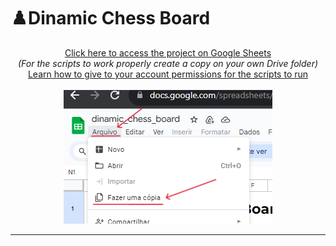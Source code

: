 # ♟️Dinamic Chess Board

<div align="center">
  
[Click here to access the project on Google Sheets](https://docs.google.com/spreadsheets/d/1jH_izBxsohrLAcVXECRMXOVwnOVWjh9O-QIH-nd4P4I/edit?usp=sharing)
<br>
_(For the scripts to work properly create a copy on your own Drive folder)_
<br>
[Learn how to give to your account permissions for the scripts to run](https://github.com/gudaoliveira/apps_scripts_permissions)
<br><br>
![how to make a copy](img/make_a_copy.png) </div>

---


